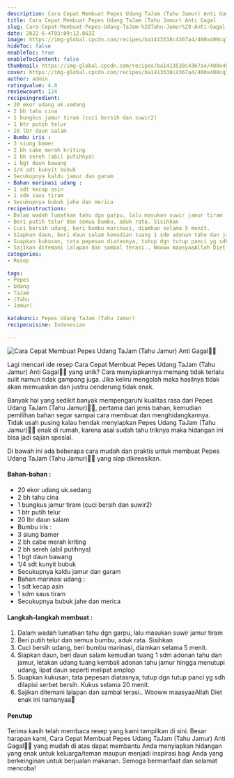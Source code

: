 ```yaml
---
description: Cara Cepat Membuat Pepes Udang TaJam (Tahu Jamur) Anti Gagal"
title: Cara Cepat Membuat Pepes Udang TaJam (Tahu Jamur) Anti Gagal
slug: Cara-Cepat-Membuat-Pepes-Udang-TaJam-%28Tahu-Jamur%29-Anti-Gagal
date: 2022-6-4T03:09:12.063Z
image: https://img-global.cpcdn.com/recipes/ba1413538c4367a4/400x400cq70/photo.jpg
hideToc: false
enableToc: true
enableTocContent: false
thumbnail: https://img-global.cpcdn.com/recipes/ba1413538c4367a4/400x400cq70/photo.jpg
cover: https://img-global.cpcdn.com/recipes/ba1413538c4367a4/400x400cq70/photo.jpg
author: admin
ratingvalue: 4.8
reviewcount: 124
recipeingredient:
- 20 ekor udang uk.sedang
- 2 bh tahu cina
- 1 bungkus jamur tiram (cuci bersih dan suwir2)
- 1 btr putih telur
- 20 lbr daun salam
- Bumbu iris :
- 3 siung bamer
- 2 bh cabe merah kriting
- 2 bh sereh (abil putihnya)
- 1 bgt daun bawang
- 1/4 sdt kunyit bubuk
- Secukupnya kaldu jamur dan garam
- Bahan marinasi udang :
- 1 sdt kecap asin
- 1 sdm saus tiram
- Secukupnya bubuk jahe dan merica
recipeinstructions:
- Dalam wadah lumatkan tahu dgn garpu, lalu masukan suwir jamur tiram
- Beri putih telur dan semua bumbu, aduk rata. Sisihkan
- Cuci bersih udang, beri bumbu marinasi, diamkan selama 5 menit.
- Siapkan daun, beri daun salam kemudian tuang 1 sdm adonan tahu dan jamur, letakan udang tuang kembali adonan tahu jamur hingga menutupi udang, lipat daun seperti melipat amplop
- Suapkan kukusan, tata pepesan diatasnya, tutup dgn tutup panci yg sdh dilapisi serbet bersih. Kukus selama 20 menit.
- Sajikan ditemani lalapan dan sambal terasi.. Wooww maasyaaAllah Diet enak ini namanyaa💚
categories:
- Resep

tags:
- Pepes
- Udang
- TaJam
- (Tahu
- Jamur)

katakunci: Pepes Udang TaJam (Tahu Jamur)
recipecuisine: Indonesian

---
```


![Cara Cepat Membuat Pepes Udang TaJam (Tahu Jamur) Anti Gagal👩‍🍳](https://img-global.cpcdn.com/recipes/ba1413538c4367a4/400x400cq70/photo.jpg)

Lagi mencari ide resep Cara Cepat Membuat Pepes Udang TaJam (Tahu Jamur) Anti Gagal👩‍🍳 yang unik? Cara menyiapkannya memang tidak terlalu sulit namun tidak gampang juga. Jika keliru mengolah maka hasilnya tidak akan memuaskan dan justru cenderung tidak enak.

Banyak hal yang sedikit banyak mempengaruhi kualitas rasa dari Pepes Udang TaJam (Tahu Jamur)👩‍🍳, pertama dari jenis bahan, kemudian pemilihan bahan segar sampai cara membuat dan menghidangkannya. Tidak usah pusing kalau hendak menyiapkan Pepes Udang TaJam (Tahu Jamur)👩‍🍳 enak di rumah, karena asal sudah tahu triknya maka hidangan ini bisa jadi sajian spesial.

Di bawah ini ada beberapa cara mudah dan praktis untuk membuat Pepes Udang TaJam (Tahu Jamur)👩‍🍳 yang siap dikreasikan.

<!--inarticleads1-->

#### Bahan-bahan :

- 20 ekor udang uk.sedang
- 2 bh tahu cina
- 1 bungkus jamur tiram (cuci bersih dan suwir2)
- 1 btr putih telur
- 20 lbr daun salam
- Bumbu iris :
- 3 siung bamer
- 2 bh cabe merah kriting
- 2 bh sereh (abil putihnya)
- 1 bgt daun bawang
- 1/4 sdt kunyit bubuk
- Secukupnya kaldu jamur dan garam
- Bahan marinasi udang :
- 1 sdt kecap asin
- 1 sdm saus tiram
- Secukupnya bubuk jahe dan merica

<!--inarticleads2-->

#### Langkah-langkah membuat :

1. Dalam wadah lumatkan tahu dgn garpu, lalu masukan suwir jamur tiram
1. Beri putih telur dan semua bumbu, aduk rata. Sisihkan
1. Cuci bersih udang, beri bumbu marinasi, diamkan selama 5 menit.
1. Siapkan daun, beri daun salam kemudian tuang 1 sdm adonan tahu dan jamur, letakan udang tuang kembali adonan tahu jamur hingga menutupi udang, lipat daun seperti melipat amplop
1. Suapkan kukusan, tata pepesan diatasnya, tutup dgn tutup panci yg sdh dilapisi serbet bersih. Kukus selama 20 menit.
1. Sajikan ditemani lalapan dan sambal terasi.. Wooww maasyaaAllah Diet enak ini namanyaa💚

#### Penutup

Terima kasih telah membaca resep yang kami tampilkan di sini. Besar harapan kami, Cara Cepat Membuat Pepes Udang TaJam (Tahu Jamur) Anti Gagal👩‍🍳 yang mudah di atas dapat membantu Anda menyiapkan hidangan yang enak untuk keluarga/teman maupun menjadi inspirasi bagi Anda yang berkeinginan untuk berjualan makanan. Semoga bermanfaat dan selamat mencoba!